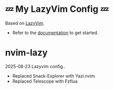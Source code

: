 # 💤 My LazyVim Config  💤

Based on [LazyVim](https://github.com/LazyVim/LazyVim).
- Refer to the [documentation](https://lazyvim.github.io/installation) to get started.

# nvim-lazy
2025-08-23 Lazyvim config.. 

- Replaced Snack-Explorer with Yazi.nvim
- Replaced Telescope with Fzflua
